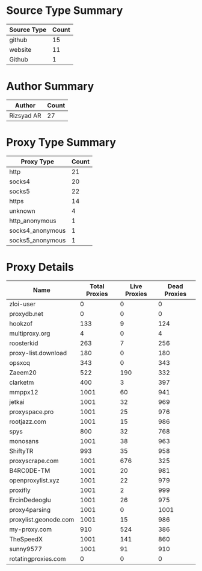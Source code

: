 # Source Type Summary

| Source Type | Count |
|-------------|-------|
| github | 15 |
| website | 11 |
| Github | 1 |


# Author Summary

| Author | Count |
|--------|-------|
| Rizsyad AR | 27 |


# Proxy Type Summary

| Proxy Type | Count |
|------------|-------|
| http | 21 |
| socks4 | 20 |
| socks5 | 22 |
| https | 14 |
| unknown | 4 |
| http_anonymous | 1 |
| socks4_anonymous | 1 |
| socks5_anonymous | 1 |


# Proxy Details

| Name | Total Proxies | Live Proxies | Dead Proxies |
|------|---------------|--------------|---------------|
| zloi-user | 0 | 0 | 0 |
| proxydb.net | 0 | 0 | 0 |
| hookzof | 133 | 9 | 124 |
| multiproxy.org | 4 | 0 | 4 |
| roosterkid | 263 | 7 | 256 |
| proxy-list.download | 180 | 0 | 180 |
| opsxcq | 343 | 0 | 343 |
| Zaeem20 | 522 | 190 | 332 |
| clarketm | 400 | 3 | 397 |
| mmppx12 | 1001 | 60 | 941 |
| jetkai | 1001 | 32 | 969 |
| proxyspace.pro | 1001 | 25 | 976 |
| rootjazz.com | 1001 | 15 | 986 |
| spys | 800 | 32 | 768 |
| monosans | 1001 | 38 | 963 |
| ShiftyTR | 993 | 35 | 958 |
| proxyscrape.com | 1001 | 676 | 325 |
| B4RC0DE-TM | 1001 | 20 | 981 |
| openproxylist.xyz | 1001 | 22 | 979 |
| proxifly | 1001 | 2 | 999 |
| ErcinDedeoglu | 1001 | 26 | 975 |
| proxy4parsing | 1001 | 0 | 1001 |
| proxylist.geonode.com | 1001 | 15 | 986 |
| my-proxy.com | 910 | 524 | 386 |
| TheSpeedX | 1001 | 141 | 860 |
| sunny9577 | 1001 | 91 | 910 |
| rotatingproxies.com | 0 | 0 | 0 |
